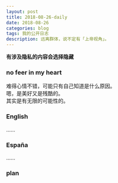 ```yaml
---
layout: post
title: 2018-08-26-daily
date: 2018-08-26
categories: blog
tags: 我的公开日志
description: 远离群体，说不定有「上帝视角」。
---
```

**有涉及隐私的内容会选择隐藏**

### no feer in my heart  
难得心情不错，可能只有自己知道是什么原因。  
嗯，是美好又是残酷的。  
其实是有无限的可能性的。  

### English
......

### España
......

### plan
<!--  -->
<!--  -->
<!-- 目标 -->
<!-- 跑步 -->
<!-- 每天刷三次牙 -->
<!-- 注意午休 -->
<!-- 学会利用自己的个人网站来约束自己 -->
<!-- 不要忘记自己的初心 -->
<!-- 绝对自信的身材 -->
<!-- 无与伦比的技巧 -->
<!-- 绝对的经济自由 -->
